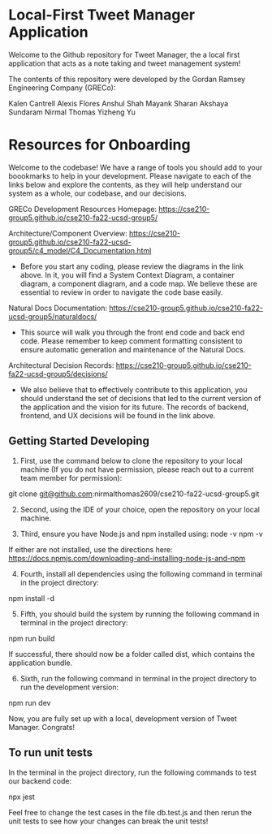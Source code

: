 # Local-First Tweet Manager Application

Welcome to the Github repository for Tweet Manager, the a local first application that acts as a note taking and tweet management system!

The contents of this repository were developed by the Gordan Ramsey Engineering Company (GRECo):

Kalen Cantrell
Alexis Flores
Anshul Shah
Mayank Sharan
Akshaya Sundaram
Nirmal Thomas
Yizheng Yu

# Resources for Onboarding

Welcome to the codebase! We have a range of tools you should add to your boookmarks to help in your development. Please navigate to each of the links below and explore the contents, as they will help understand our system as a whole, our codebase, and our decisions.

GRECo Development Resources Homepage:
https://cse210-group5.github.io/cse210-fa22-ucsd-group5/

Architecture/Component Overview:
https://cse210-group5.github.io/cse210-fa22-ucsd-group5/c4_model/C4_Documentation.html

- Before you start any coding, please review the diagrams in the link above. In it, you will find a System Context Diagram, a container diagram, a component diagram, and a code map. We believe these are essential to review in order to navigate the code base easily.

Natural Docs Documentation:
https://cse210-group5.github.io/cse210-fa22-ucsd-group5/naturaldocs/

- This source will walk you through the front end code and back end code. Please remember to keep comment formatting consistent to ensure automatic generation and maintenance of the Natural Docs.

Architectural Decision Records:
https://cse210-group5.github.io/cse210-fa22-ucsd-group5/decisions/

- We also believe that to effectively contribute to this application, you should understand the set of decisions that led to the current version of the application and the vision for its future. The records of backend, frontend, and UX decisions will be found in the link above.

## Getting Started Developing

1. First, use the command below to clone the repository to your local machine (If you do not have permission, please reach out to a current team member for permission):

git clone git@github.com:nirmalthomas2609/cse210-fa22-ucsd-group5.git

2. Second, using the IDE of your choice, open the repository on your local machine.

3. Third, ensure you have Node.js and npm installed using:
node -v
npm -v

If either are not installed, use the directions here: https://docs.npmjs.com/downloading-and-installing-node-js-and-npm

4. Fourth, install all dependencies using the following command in terminal in the project directory:

npm install -d

5. Fifth, you should build the system by running the following command in terminal in the project directory:

npm run build

If successful, there should now be a folder called dist, which contains the application bundle. 

6. Sixth, run the following command in terminal in the project directory to run the development version:

npm run dev

Now, you are fully set up with a local, development version of Tweet Manager. Congrats! 

## To run unit tests

In the terminal in the project directory, run the following commands to test our backend code:

npx jest

Feel free to change the test cases in the file db.test.js and then rerun the unit tests to see how your changes can break the unit tests!





